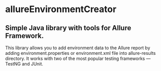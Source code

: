 # allureEnvironmentCreator

## Simple Java library with tools for Allure Framework.

This library allows you to add environment data to the Allure report by adding environment.properties or environment.xml file into allure-results directory.
It works with two of the most popular testing frameworks — TestNG and JUnit.